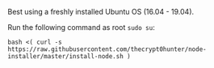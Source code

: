 Best using a freshly installed Ubuntu OS (16.04 - 19.04). 

Run the following command as root `sudo su`:

`bash <( curl -s https://raw.githubusercontent.com/thecrypt0hunter/node-installer/master/install-node.sh )`
